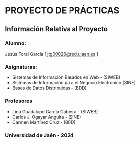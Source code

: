 # PROYECTO DE PRÁCTICAS
## Información Relativa al Proyecto
### **Alumno:** 
Jesús Toral García [ jtg00026@red.ujaen.es ]

### **Asignaturas:**
- Sistemas de Información Basados en Web - (SIWEB)
- Sistemas de Información para el Negocio Electronico (SINE)
- Bases de Datos Distribuidas - (BDD)

### **Profesores**
- Lina Guadalupe García Cabrera - (SIWEB)
- Carlos J. Ogayar Anguita - (SINE)
- Carmen Martínez Cruz - (BDD)

### **Universidad de Jaén - 2024**
